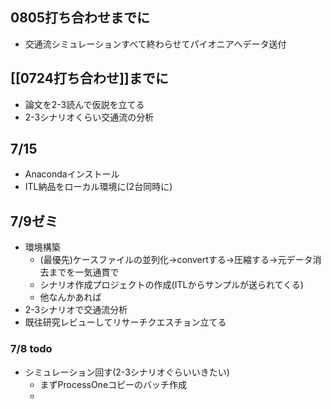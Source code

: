 
## 0805打ち合わせまでに
- 交通流シミュレーションすべて終わらせてパイオニアへデータ送付
## [[0724打ち合わせ]]までに
- 論文を2-3読んで仮説を立てる
- 2-3シナリオくらい交通流の分析
## 7/15
- Anacondaインストール
- ITL納品をローカル環境に(2台同時に)

## 7/9ゼミ
- 環境構築
	- (最優先)ケースファイルの並列化→convertする→圧縮する→元データ消去までを一気通貫で
	- シナリオ作成プロジェクトの作成(ITLからサンプルが送られてくる)
	- 他なんかあれば
- 2-3シナリオで交通流分析
- 既往研究レビューしてリサーチクエスチョン立てる
### 7/8 todo
- シミュレーション回す(2-3シナリオぐらいいきたい)
	- まずProcessOneコピーのバッチ作成
	- 